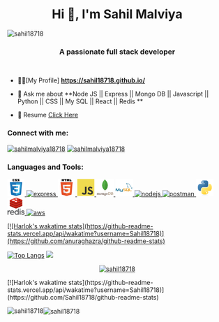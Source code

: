<h1 align="center">Hi 👋, I'm Sahil Malviya</h1>
<p align="left"> <img src="https://komarev.com/ghpvc/?username=sahil18718&label=Profile%20views&color=0e75b6&style=flat" alt="sahil18718" /> </p>
<h3 align="center">A passionate full stack developer</h3>
<img align="center"   src="https://www.arkasoftwares.com/blog/wp-content/uploads/2021/01/header_banner-2.jpg" alt="">







- 👨‍💻[My Profile] **https://sahil18718.github.io/**

- 💬 Ask me about **Node JS || Express || Mongo DB || Javascript || Python || CSS || My SQL || React || Redis  **



- 📄 Resume [Click Here](https://drive.google.com/drive/u/0/folders/1f2Zp98VlCUF0QYHFJtyKRfCVKzCiJ_xd)

<h3 align="left">Connect with me:</h3>
<p align="left">
<a href="https://linkedin.com/in/sahilmalviya18718" target="blank"><img align="center" src="https://raw.githubusercontent.com/rahuldkjain/github-profile-readme-generator/master/src/images/icons/Social/linked-in-alt.svg" alt="sahilmalviya18718" height="30" width="40" /></a>
 <a href="https://mail.google.com/mail/u/0/?ogbl#inbox" target="blank"><img align="center" src="https://encrypted-tbn0.gstatic.com/images?q=tbn:ANd9GcS1b7Zb4f7LTEWo6_1mtrkyokm7LmL7zA8-5iBJnC_6&s" alt="sahilmalviya18718" height="30" width="40" align="320" /></a>
</p>

<h3 align="left"  margin-left="100px" background-color="white" >Languages and Tools:</h3>
<p align="left"> 
 <a href="https://www.w3schools.com/css/" target="_blank" rel="noreferrer"> <img src="https://raw.githubusercontent.com/devicons/devicon/master/icons/css3/css3-original-wordmark.svg" alt="css3" width="40" height="40" /> </a> 
 <a href="https://expressjs.com" target="_blank" rel="noreferrer"> <img src="https://encrypted-tbn0.gstatic.com/images?q=tbn:ANd9GcRjPOds3MIFk1W-vS5bQhKfxXC_EeTKORY4Rz0zJjd_RUQtasbUDf6D5RskmuXQKiy9g1Q&usqp=CAU" alt="express" width="60" height="30" margin-left="120"/> </a>
 <a href="https://www.w3.org/html/" target="_blank" rel="noreferrer"> <img src="https://raw.githubusercontent.com/devicons/devicon/master/icons/html5/html5-original-wordmark.svg" alt="html5" width="40" height="40"  margin-left="120"/> </a>
 <a href="https://developer.mozilla.org/en-US/docs/Web/JavaScript" target="_blank" rel="noreferrer"> <img src="https://raw.githubusercontent.com/devicons/devicon/master/icons/javascript/javascript-original.svg" alt="javascript" width="40" height="40"  margin-left="120"/> </a> 
 <a href="https://www.mongodb.com/" target="_blank" rel="noreferrer"> <img src="https://raw.githubusercontent.com/devicons/devicon/master/icons/mongodb/mongodb-original-wordmark.svg" alt="mongodb" width="40" height="40"  margin-left="120"/> </a> 
 <a href="https://www.mysql.com/" target="_blank" rel="noreferrer"> <img src="https://raw.githubusercontent.com/devicons/devicon/master/icons/mysql/mysql-original-wordmark.svg" alt="mysql" width="40" height="40"  margin-left="120"/> </a>
 <a href="https://nodejs.org" target="_blank" rel="noreferrer"> <img src="https://icon-library.com/images/nodejs-icon/nodejs-icon-2.jpg" alt="nodejs" width="60" height="40"  margin-left="120"/> </a> 
 <a href="https://postman.com" target="_blank" rel="noreferrer"> <img src="https://www.vectorlogo.zone/logos/getpostman/getpostman-icon.svg" alt="postman" width="40" height="40"/> </a> 
 <a href="https://www.python.org" target="_blank" rel="noreferrer"> <img   margin-left="100px" src="https://raw.githubusercontent.com/devicons/devicon/master/icons/python/python-original.svg" alt="python" width="40" height="40"  margin-left="120"/> </a> 
 <a href="https://redis.io" target="_blank" rel="noreferrer"> <img src="https://raw.githubusercontent.com/devicons/devicon/master/icons/redis/redis-original-wordmark.svg" alt="redis" width="40" height="40"/> </a> 
 </a> 
 <a href="https://aws.amazon.com" target="_blank" rel="noreferrer"> <img src="https://upload.wikimedia.org/wikipedia/commons/thumb/9/93/Amazon_Web_Services_Logo.svg/1280px-Amazon_Web_Services_Logo.svg.png" alt="aws" width="40" height="40" background="White"/> 
</p>
[![Harlok's wakatime stats](https://github-readme-stats.vercel.app/api/wakatime?username=Sahil18718)](https://github.com/anuraghazra/github-readme-stats)

[![Top Langs](https://github-readme-stats.vercel.app/api/top-langs/?username=Sahil18718&layout=donut)](https://github.com/anuraghazra/github-readme-stats)
![](https://github-readme-stats.vercel.app/api?username=Sahil18718&theme=dark&hide_border=false&include_all_commits=false&count_private=false)<br/>

<p align="center"> <a href="https://github.com/ryo-ma/github-profile-trophy"><img src="https://github-profile-trophy.vercel.app/?username=sahil18718" alt="sahil18718" /></a> </p>
[![Harlok's wakatime stats](https://github-readme-stats.vercel.app/api/wakatime?username=Sahil18718)](https://github.com/Sahil18718/github-readme-stats)
<p><img align="left" src="https://github-readme-stats.vercel.app/api/top-langs?username=sahil18718&show_icons=true&locale=en&layout=compact" alt="sahil18718" /></p>


<p><img align="center" src="https://github-readme-streak-stats.herokuapp.com/?user=sahil18718&" alt="sahil18718" /></p>



